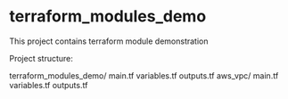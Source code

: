 # terraform_modules_demo
This project contains terraform module demonstration 


Project structure:

terraform_modules_demo/
main.tf
variables.tf
outputs.tf
aws_vpc/
 main.tf
 variables.tf
 outputs.tf


